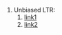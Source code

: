 
1. Unbiased LTR: 
    1. [link1](https://github.com/ULTR-Community/ULTRA/blob/master/README.md)
    2. [link2](https://github.com/UCLA-DM/Unbiased_LambdaMart)